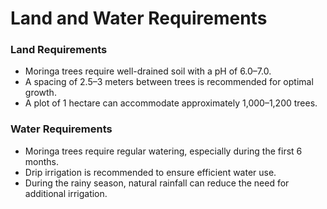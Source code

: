 # Land and Water Requirements

### Land Requirements

- Moringa trees require well-drained soil with a pH of 6.0–7.0.
- A spacing of 2.5–3 meters between trees is recommended for optimal growth.
- A plot of 1 hectare can accommodate approximately 1,000–1,200 trees.

### Water Requirements

- Moringa trees require regular watering, especially during the first 6 months.
- Drip irrigation is recommended to ensure efficient water use.
- During the rainy season, natural rainfall can reduce the need for additional irrigation.
